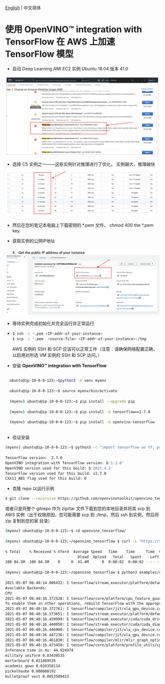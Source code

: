 [English](./AWS_instructions.md) | 中文简体
# 使用 **OpenVINO™ integration with TensorFlow** 在 AWS 上加速 TensorFlow 模型

-	启动 Deep Learning AMI EC2 实例 Ubuntu 18.04 版本 41.0

<p align="center">
 <img src="images/AWS_image_1.png">
</p>

-	选择 C5 实例之一——这些实例针对推理进行了优化。 实例越大，推理越快

<p align="center">
<img src="images/AWS_image_2.png">
 </p>

-	然后在您的笔记本电脑上下载密钥的 *.pem 文件。
chmod 400 the *.pem key.  

-	获取实例的公网IP地址

<p align="center">
<img src="images/AWS_image_3.png">
</p>

-	等待实例完成初始化并完全运行并正常运行
- 
  ```bash
  $ ssh -i *.pem <IP-addr-of-your-instance>  
  $ scp -i *.pem  <source-file> <IP-addr-of-your-instance>:/tmp
  ```

  AWS 实例的 SSH 和 SCP 应该可以正常工作（注意：请确保网络配置正确，以启用对所选 VM 实例的 SSH 和 SCP 访问。）
  
- 安装 **OpenVINO™ integration with TensorFlow**

```bash

  ubuntu@ip-10-0-0-123:~$python3 -m venv myenv
  
  ubuntu@ip-10-0-0-123:~$ source myenv/bin/activate

  (myenv) ubuntu@ip-10-0-0-123:~$ pip install --upgrade pip

  (myenv) ubuntu@ip-10-0-0-123:~$ pip install -U tensorflow==2.7.0

  (myenv) ubuntu@ip-10-0-0-123:~$ pip install -U openvino-tensorflow
  
```
-	验证安装 

```bash
(myenv) ubuntu@ip-10-0-0-123:~$ python3 -c "import tensorflow as tf; print('TensorFlow version: ',tf.__version__); import openvino_tensorflow; print(openvino_tensorflow.__version__)"

TensorFlow version:  2.7.0
OpenVINO integration with TensorFlow version: b'1.1.0'
OpenVINO version used for this build: b'2021.4.2'
TensorFlow version used for this build: v2.7.0
CXX11_ABI flag used for this build: 0
```

- 克隆 repo 以运行示例
```bash
$ git clone --recursive https://github.com/openvinotoolkit/openvino_tensorflow.git
```

或者只是将整个 gitrepo 作为 zip/tar 文件下载到您的本地目录并将其 scp 到 AWS 实例（出于权限原因，您可能需要 scp 到 :/tmp，然后 ssh 到实例，然后将 zip 复制到您的家 目录）

```bash
(myenv) ubuntu@ip-10-0-0-123:~$ cd openvino_tensorflow/

(myenv) ubuntu@ip-10-0-0-123:~/openvino_tensorflow $ curl -L "https://storage.googleapis.com/download.tensorflow.org/models/inception_v3_2016_08_28_frozen.pb.tar.gz" | tar -C ./examples/data -xz

% Total    % Received % Xferd  Average Speed   Time    Time     Time  Current
                                 Dload  Upload   Total   Spent    Left  Speed
100 84.5M  100 84.5M    0     0  41.4M      0  0:00:02  0:00:02 --:--:-- 41.4M

(myenv) ubuntu@ip-10-0-0-123:~/openvino_tensorflow $ python3 examples/classification_sample.py

2021-05-07 06:40:14.806432: I tensorflow/stream_executor/platform/default/dso_loader.cc:49] Successfully opened dynamic library libcudart.so.11.0
Available Backends:
CPU
2021-05-07 06:40:16.372528: I tensorflow/core/platform/cpu_feature_guard.cc:142] This TensorFlow binary is optimized with oneAPI Deep Neural Network Library (oneDNN) to use the following CPU instructions in performance-critical operations: AVX2 AVX512F FMA
To enable them in other operations, rebuild TensorFlow with the appropriate compiler flags.
2021-05-07 06:40:16.372761: I tensorflow/compiler/jit/xla_gpu_device.cc:99] Not creating XLA devices, tf_xla_enable_xla_devices not set
2021-05-07 06:40:16.373651: I tensorflow/stream_executor/platform/default/dso_loader.cc:49] Successfully opened dynamic library libcuda.so.1
2021-05-07 06:40:16.439999: E tensorflow/stream_executor/cuda/cuda_driver.cc:328] failed call to cuInit: CUDA_ERROR_NO_DEVICE: no CUDA-capable device is detected
2021-05-07 06:40:16.440050: I tensorflow/stream_executor/cuda/cuda_diagnostics.cc:156] kernel driver does not appear to be running on this host (ip-172-31-47-195): /proc/driver/nvidia/version does not exist
2021-05-07 06:40:16.446908: I tensorflow/compiler/jit/xla_cpu_device.cc:41] Not creating XLA devices, tf_xla_enable_xla_devices not set
2021-05-07 06:40:16.447236: I tensorflow/compiler/jit/xla_gpu_device.cc:99] Not creating XLA devices, tf_xla_enable_xla_devices not set
2021-05-07 06:40:16.461838: I tensorflow/compiler/mlir/mlir_graph_optimization_pass.cc:196] None of the MLIR optimization passes are enabled (registered 0 passes)
2021-05-07 06:40:16.473450: I tensorflow/core/platform/profile_utils/cpu_utils.cc:112] CPU Frequency: 2999995000 Hz
Inference time in ms: 44.924974
military uniform 0.83430535
mortarboard 0.021869535
academic gown 0.010358114
pickelhaube 0.008008192
bulletproof vest 0.0053509413 
```
